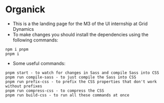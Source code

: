 # Organick

- This is a the landing page for the M3 of the UI internship at Grid Dynamics
- To make changes you should install the dependencies using the following commands:

```
npm i pnpm
pnpm i
```

- Some useful commands:

```
pnpm start - to watch for changes in Sass and compile Sass into CSS
pnpm run compile-sass - to just compile the Sass into CSS
pnpm run prefix-css - to prefix the CSS properties that don't work without prefixes
pnpm run compress-css - to compress the CSS
pnpm run build-css - to run all these commands at once
```

